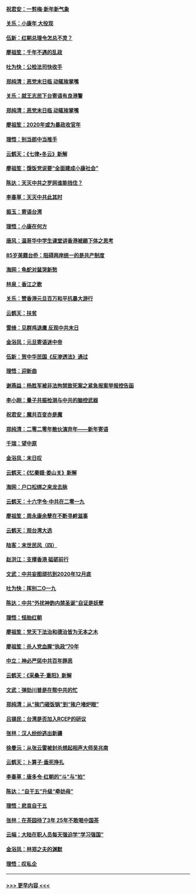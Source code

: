 #### [祝君安：一剪梅‧新年新气象](../pages/nsc993/n11776340.md?t=01090433) 
#### [关乐：小康年 大役现](../pages/nsc993/n11774213.md?t=01090433) 
#### [伍新：红朝总理令怎总不灵？](../pages/nsc993/n11770813.md?t=01090433) 
#### [廖祖笙：千年不遇的乱政](../pages/nsc993/n11770373.md?t=01090433) 
#### [吐为快：公检法司快收手](../pages/nsc993/n11770359.md?t=01090433) 
#### [郑纯清：恶党末日临 动辄挨掌嘴](../pages/nsc993/n11769912.md?t=01090433) 
#### [关乐：就王志民下台寄语有良港警](../pages/nsc993/n11769903.md?t=01090433) 
#### [郑纯清：恶党末日临 动辄挨掌嘴](../pages/nsc993/n11769356.md?t=01090433) 
#### [廖祖笙：2020年或为暴政收官年](../pages/nsc993/n11768216.md?t=01090433) 
#### [理悟：别当郎中当推手](../pages/nsc993/n11768243.md?t=01090433) 
#### [云鹤天：《七律▪冬云》新解](../pages/nsc993/n11768204.md?t=01090433) 
#### [廖祖笙：饿饭党说要“全面建成小康社会”](../pages/nsc993/n11767482.md?t=01090433) 
#### [陈达：天灭中共之罗网谁能挡住？](../pages/nsc993/n11767465.md?t=01090433) 
#### [李春草：天灭中共此其时](../pages/nsc993/n11767452.md?t=01090433) 
#### [振玉：寄语台湾](../pages/nsc993/n11767432.md?t=01090433) 
#### [理悟：小康在何方](../pages/nsc993/n11767394.md?t=01090433) 
#### [唐风：温哥华中学生课堂讲香港被踢下体之思考](../pages/nsc993/n11766848.md?t=01090433) 
#### [85岁美籍台侨：阻碍两岸统一的是共产制度](../pages/nsc993/n11765043.md?t=01090433) 
#### [海网：龟蛇对鼠哭新愁](../pages/nsc993/n11764895.md?t=01090433) 
#### [林泉：香江之歌](../pages/nsc993/n11764415.md?t=01090433) 
#### [关乐：赞香港元旦百万和平抗暴大游行](../pages/nsc993/n11764382.md?t=01090433) 
#### [云鹤天：扶贫](../pages/nsc993/n11764245.md?t=01090433) 
#### [雪绮：见群鸡退鹰  反观中共末日](../pages/nsc993/n11762112.md?t=01090433) 
#### [金浴凤：元旦寄语迷中帝](../pages/nsc993/n11761788.md?t=01090433) 
#### [伍新：贺中华民国《反渗透法》通过](../pages/nsc993/n11761994.md?t=01090433) 
#### [理悟：迎新曲](../pages/nsc993/n11761152.md?t=01090433) 
#### [谢燕益：杨胜军被非法拘禁致死案之紧急报案举报控告函](../pages/nsc993/n11756134.md?t=01090433) 
#### [李小刚：量子共振检测与中共的脑控武器](../pages/nsc993/n11754518.md?t=01090433) 
#### [祝君安：魔共百变亦是魔](../pages/nsc993/n11754469.md?t=01090433) 
#### [郑纯清：二零二零年散伙演弃年——新年寄语](../pages/nsc993/n11754195.md?t=01090433) 
#### [千瑞：望中原](../pages/nsc993/n11754159.md?t=01090433) 
#### [金浴凤：末日叹](../pages/nsc993/n11752359.md?t=01090433) 
#### [云鹤天：《忆秦娥‧娄山关》新解](../pages/nsc993/n11752348.md?t=01090433) 
#### [海网：户口松绑之来龙去脉](../pages/nsc993/n11752328.md?t=01090433) 
#### [云鹤天：十六字令‧中共在二零一九](../pages/nsc993/n11752305.md?t=01090433) 
#### [廖祖笙：周永康余孽在不断寻衅滋事](../pages/nsc993/n11751013.md?t=01090433) 
#### [云鹤天：观台湾大选](../pages/nsc993/n11751007.md?t=01090433) 
#### [陆客：末世民风（四）](../pages/nsc993/n11749203.md?t=01090433) 
#### [赵洪江：支撑香港 砥砺前行](../pages/nsc993/n11748482.md?t=01090433) 
#### [文武：中共妄图顽抗到2020年12月底](../pages/nsc993/n11748446.md?t=01090433) 
#### [吐为快：挥别二O一九](../pages/nsc993/n11748411.md?t=01090433) 
#### [陈达：中共“外扰神韵内禁圣诞”自证是妖孽](../pages/nsc993/n11748226.md?t=01090433) 
#### [理悟：怪胎红朝](../pages/nsc993/n11748206.md?t=01090433) 
#### [廖祖笙：党天下法治和德治皆为无本之木](../pages/nsc993/n11748135.md?t=01090433) 
#### [廖祖笙：杀人党血腥“执政”70年](../pages/nsc993/n11745144.md?t=01090433) 
#### [中立：神必严惩中共百年罪恶](../pages/nsc993/n11744970.md?t=01090433) 
#### [云鹤天：《采桑子‧重阳》新解](../pages/nsc993/n11744948.md?t=01090433) 
#### [文武：弹劾川普是在帮中共的忙](../pages/nsc993/n11744758.md?t=01090433) 
#### [郑纯清：从“挨门砸饭锅”到“挨户堵炉眼”](../pages/nsc993/n11744745.md?t=01090433) 
#### [吕锡民：台湾是否加入RCEP的研议](../pages/nsc993/n11744701.md?t=01090433) 
#### [张林：汉人纷纷逃出新疆](../pages/nsc993/n11743530.md?t=01090433) 
#### [徐曼沅：从张云雷被封杀想起相声大师吴兆南](../pages/nsc993/n11741816.md?t=01090433) 
#### [云鹤天：卜算子‧垂死挣扎](../pages/nsc993/n11739956.md?t=01090433) 
#### [李春草：唐多令‧红朝的“斗”与“拍”](../pages/nsc993/n11739830.md?t=01090433) 
#### [陈达：“自干五”升级“牵妨母”](../pages/nsc993/n11739724.md?t=01090433) 
#### [理悟：悲哀自干五](../pages/nsc993/n11739547.md?t=01090433) 
#### [张林：在茶园待了3年 25年不敢喝中国茶](../pages/nsc993/n11739240.md?t=01090433) 
#### [云端：大陆在职人员每天强迫学“学习强国”](../pages/nsc993/n11738735.md?t=01090433) 
#### [金浴凤：林郑之夫的渊默](../pages/nsc993/n11737735.md?t=01090433) 
#### [理悟：叹私企](../pages/nsc993/n11737715.md?t=01090433) 

----
#### [ >>> 更早内容 <<< ](../indexes/nsc993-earlier.md)
